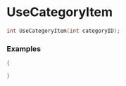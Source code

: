 # UseCategoryItem

```cpp - C++
int UseCategoryItem(int categoryID);
```

### Examples
```cpp - C++
{

}
```
